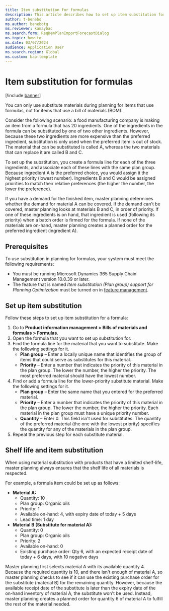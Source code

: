 ```yaml
---
title: Item substitution for formulas
description: This article describes how to set up item substitution for formulas in master planning.
author: t-benebo
ms.author: benebotg
ms.reviewer: kamaybac
ms.search.form: ReqDemPlanImportForecastDialog
ms.topic: how-to
ms.date: 03/07/2024
audience: Application User
ms.search.region: Global
ms.custom: bap-template
---
```


# Item substitution for formulas

[!include [banner](../includes/banner.md)]

You can only use substitute materials during planning for items that use formulas, not for items that use a bill of materials (BOM).

Consider the following scenario: a food manufacturing company is making an item from a formula that has 20 ingredients. One of the ingredients in the formula can be substituted by one of two other ingredients. However, because these two ingredients are more expensive than the preferred ingredient, substitution is only used when the preferred item is out of stock. The material that can be substituted is called A, whereas the two materials that can replace it are called B and C.

To set up the substitution, you create a formula line for each of the three ingredients, and associate each of these lines with the same plan group. Because ingredient A is the preferred choice, you would assign it the highest priority (lowest number). Ingredients B and C would be assigned priorities to match their relative preferences (the higher the number, the lower the preference).

If you have a demand for the finished item, master planning determines whether the demand for material A can be covered. If the demand can't be covered, master planning looks at materials B and C, in order of priority. If one of these ingredients is on hand, that ingredient is used (following its priority) when a batch order is firmed for the formula. If none of the materials are on-hand, master planning creates a planned order for the preferred ingredient (ingredient A).

## Prerequisites

To use substitution in planning for formulas, your system must meet the following requirements:

- You must be running Microsoft Dynamics 365 Supply Chain Management version 10.0.39 or later.
- The feature that is named *Item substitution (Plan group) support for Planning Optimization* must be turned on in [feature management](../../fin-ops-core/fin-ops/get-started/feature-management/feature-management-overview.md).

## Set up item substitution

Follow these steps to set up item substitution for a formula:

1. Go to **Product information management \> Bills of materials and formulas \> Formulas**.
1. Open the formula that you want to set up substitution for.
1. Find the formula line for the material that you want to substitute. Make the following settings for it.
    - **Plan group** – Enter a locally unique name that identifies the group of items that could serve as substitutes for this material.
    - **Priority** – Enter a number that indicates the priority of this material in the plan group. The lower the number, the higher the priority. The most preferred material should have the lowest number.
1. Find or add a formula line for the lower-priority substitute material. Make the following settings for it.
    - **Plan group** – Enter the same name that you entered for the preferred material.
    - **Priority** – Enter a number that indicates the priority of this material in the plan group. The lower the number, the higher the priority. Each material in the plan group must have a unique priority number.
    - **Quantity** – Enter 0. This field isn't used for substitutes. The quantity of the preferred material (the one with the lowest priority) specifies the quantity for any of the materials in the plan group.
1. Repeat the previous step for each substitute material.

## Shelf life and item substitution

When using material substitution with products that have a limited shelf-life, master planning always ensures that the shelf life of all materials is respected.

For example, a formula item could be set up as follows:

- **Material A:**
    - Quantity: 10
    - Plan group: Organic oils
    - Priority: 1
    - Available on-hand: 4, with expiry date of today + 5 days
    - Lead time: 1 day
- **Material B (Substitute for material A):**
    - Quantity: 0
    - Plan group: Organic oils
    - Priority: 2
    - Available on-hand: 0
    - Existing purchase order: Qty 6, with an expected receipt date of today + 6 days, with 10 negative days

Master planning first selects material A with its available quantity 4. Because the required quantity is 10, and there isn't enough of material A, so master planning checks to see if it can use the existing purchase order for the substitute (material B) for the remaining quantity. However, because the available receipt date of the substitute is later than the expiry date of the on-hand inventory of material A, the substitute won't be used. Instead, master planning creates a planned order for quantity 6 of material A to fulfill the rest of the material needed.
